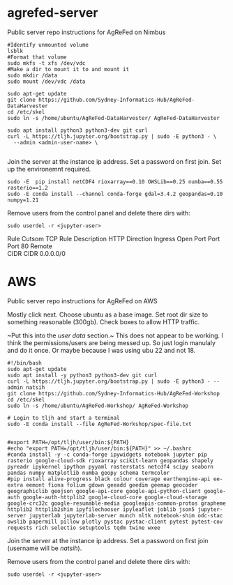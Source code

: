 # agrefed-server
Public server repo instructions for AgReFed on Nimbus

```
#Identify unmounted volume
lsblk
#Format that volume
sudo mkfs -t xfs /dev/vdc
#Make a dir to mount it to and mount it
sudo mkdir /data
sudo mount /dev/vdc /data

sudo apt-get update
git clone https://github.com/Sydney-Informatics-Hub/AgReFed-DataHarvester
cd /etc/skel
sudo ln -s /home/ubuntu/AgReFed-DataHarvester/ AgReFed-DataHarvester

sudo apt install python3 python3-dev git curl
curl -L https://tljh.jupyter.org/bootstrap.py | sudo -E python3 - \
  --admin <admin-user-name> \
  
```

Join the server at the instance ip address. Set a password on first join.
Set up the environemnt required.
```
sudo -E  pip install netCDF4 rioxarray==0.10 OWSLib==0.25 numba==0.55 rasterio==1.2
sudo -E conda install --channel conda-forge gdal=3.4.2 geopandas=0.10 numpy=1.21
```

Remove users from the control panel and delete there dirs with:
```
sudo userdel -r <jupyter-user>
```
  
Rule
  Cutsom TCP Rule
Description 
  HTTP
Direction
  Ingress
Open Port 
  Port 
Port
  80
Remote  
  CIDR
CIDR 
  0.0.0.0/0


# AWS
Public server repo instructions for AgReFed on AWS

Mostly click next. Choose ubuntu as a base image. Set root dir size to something reasonable (300gb). Check boxes to allow HTTP traffic.

~Put this into the _user data_ section.~
This does not appear to be working. I think the permissions/users are being messed up. So just login manulaly and do it once. Or maybe because I was using ubu 22 and not 18.

```
#!/bin/bash
sudo apt-get update
sudo apt install -y python3 python3-dev git curl
curl -L https://tljh.jupyter.org/bootstrap.py | sudo -E python3 - --admin natsih
git clone https://github.com/Sydney-Informatics-Hub/AgReFed-Workshop
cd /etc/skel
sudo ln -s /home/ubuntu/AgReFed-Workshop/ AgReFed-Workshop

# Login to tljh and start a terminal
sudo -E conda install --file AgReFed-Workshop/spec-file.txt

  
#export PATH=/opt/tljh/user/bin:${PATH}
#echo "export PATH=/opt/tljh/user/bin:${PATH}" >> ~/.bashrc
#conda install -y -c conda-forge ipywidgets notebook jupyter pip rasterio google-cloud-sdk rioxarray scikit-learn geopandas shapely pyreadr ipykernel ipython pyyaml rasterstats netcdf4 scipy seaborn pandas numpy matplotlib numba geopy schema termcolor
#pip install alive-progress black colour coverage earthengine-api ee-extra eemont fiona folium gdown geeadd geedim geemap geocoder geographiclib geojson google-api-core google-api-python-client google-auth google-auth-httplib2 google-cloud-core google-cloud-storage google-crc32c google-resumable-media googleapis-common-protos grapheme httplib2 httplib2shim ipyfilechooser ipyleaflet joblib json5 jupyter-server jupyterlab jupyterlab-server munch nltk notebook-shim odc-stac owslib papermill pillow plotly pystac pystac-client pytest pytest-cov requests rich selectio setuptools tqdm twine wxee

```

Join the server at the instance ip address. Set a password on first join (username will be *natsih*).


Remove users from the control panel and delete there dirs with:
```
sudo userdel -r <jupyter-user>
```



